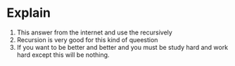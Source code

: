 # Explain

1. This answer from the internet and use the recursively
2. Recursion is very good for this kind of queestion
3. If you want to be better and better and you must be study hard and work hard except this will be nothing.
